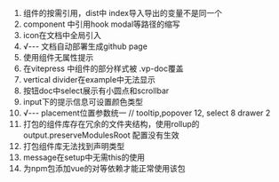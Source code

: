 1. 组件的按需引用，dist中 index导入导出的变量不是同一个
2. component 中引用hook modal等路径的缩写
3. icon在文档中全局引入
4. √---   文档自动部署生成github page
5. 使用组件无属性提示
6. 在vitepress 中组件的部分样式被 .vp-doc覆盖
7. vertical divider在example中无法显示
8. 按钮doc中select展示有小圆点和scrollbar
9. input下的提示信息可设置颜色类型
10. √--- placement位置参数统一  // tooltip,popover 12, select 8 drawer 2
11. 打包的组件库存在冗余的文件夹结构，使用rollup的output.preserveModulesRoot 配置没有生效
12. 打包组件库无法找到声明类型
13. message在setup中无需this的使用
14. 为npm包添加vue的对等依赖才能正常使用该包
